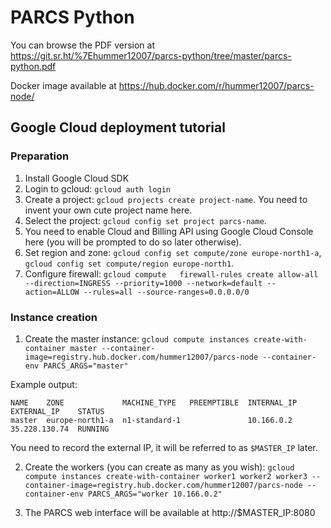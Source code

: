 # PARCS Python

You can browse the PDF version at https://git.sr.ht/%7Ehummer12007/parcs-python/tree/master/parcs-python.pdf

Docker image available at https://hub.docker.com/r/hummer12007/parcs-node/

## Google Cloud deployment tutorial

### Preparation

1. Install Google Cloud SDK
2. Login to gcloud: `gcloud auth login`
3. Create a project: `gcloud projects create project-name`. You need to invent your own cute project name here.
4. Select the project: `gcloud config set project parcs-name`.
5. You need to enable Cloud and Billing API using Google Cloud Console here (you will be prompted to do so later otherwise).
5. Set region and zone: `gcloud config set compute/zone europe-north1-a`, `gcloud config set compute/region europe-north1`.
6. Configure firewall: `gcloud compute   firewall-rules create allow-all --direction=INGRESS --priority=1000 --network=default --action=ALLOW --rules=all --source-ranges=0.0.0.0/0`

### Instance creation

1. Create the master instance: `gcloud compute instances create-with-container master --container-image=registry.hub.docker.com/hummer12007/parcs-node --container-env PARCS_ARGS="master"`

Example output:

```
NAME    ZONE             MACHINE_TYPE   PREEMPTIBLE  INTERNAL_IP  EXTERNAL_IP    STATUS
master  europe-north1-a  n1-standard-1               10.166.0.2   35.228.130.74  RUNNING
```

You need to record the external IP, it will be referred to as `$MASTER_IP` later.

2. Create the workers (you can create as many as you wish): `gcloud compute instances create-with-container worker1 worker2 worker3 --container-image=registry.hub.docker.com/hummer12007/parcs-node --container-env PARCS_ARGS="worker 10.166.0.2"`

3. The PARCS web interface will be available at http://$MASTER_IP:8080
